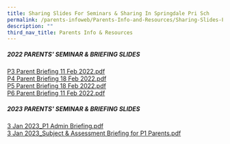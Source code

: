 ```yaml
---
title: Sharing Slides For Seminars & Sharing In Springdale Pri Sch
permalink: /parents-infoweb/Parents-Info-and-Resources/Sharing-Slides-For-Seminars-and-Sharing/
description: ""
third_nav_title: Parents Info & Resources
---
```

#####  2022 PARENTS' SEMINAR & BRIEFING SLIDES 

[P3 Parent Briefing 11 Feb 2022.pdf](/files/P3%20Parent%20Briefing%2011%20Feb%202022.pdf)<br>
[P4 Parent Briefing 18 Feb 2022.pdf](/files/P4%20Parent%20Briefing%2018%20Feb%202022.pdf)<br>
[P5 Parent Briefing 18 Feb 2022.pdf](/files/P5%20Parent%20Briefing%2018%20Feb%202022.pdf)<br>
[P6 Parent Briefing 11 Feb 2022.pdf](/files/P6%20Parent%20Briefing%2011%20Feb%202022.pdf)

#####  2023 PARENTS' SEMINAR & BRIEFING SLIDES 
[3 Jan 2023_P1 Admin Briefing.pdf](/files/3%20Jan%202023_P1%20Admin%20Briefing.pdf)  
[3 Jan 2023_Subject & Assessment Briefing for P1 Parents.pdf](/files/3%20Jan%202023_Subject%20&%20Assessment%20Briefing%20for%20P1%20Parents.pdf)